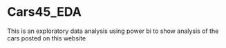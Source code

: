 # Cars45_EDA
This is an exploratory data analysis using power bi to show analysis of the cars posted on this website
